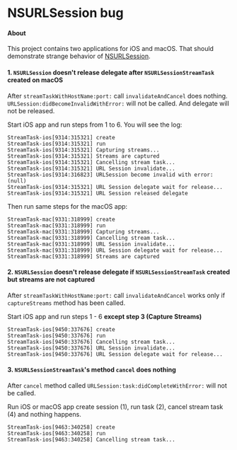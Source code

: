 NSURLSession bug
===

#### About

This project contains two applications for iOS and macOS. That should demonstrate strange behavior of [NSURLSession](https://developer.apple.com/library/ios/documentation/Foundation/Reference/NSURLSession_class/).

#### 1. `NSURLSession` doesn't release delegate after `NSURLSessionStreamTask` created on macOS

After `streamTaskWithHostName:port:` call `invalidateAndCancel` does nothing. `URLSession:didBecomeInvalidWithError:` will not be called. And delegate will not be released.

Start iOS app and run steps from 1 to 6. You will see the log:
```
StreamTask-ios[9314:315321] create
StreamTask-ios[9314:315321] run
StreamTask-ios[9314:315321] Capturing streams...
StreamTask-ios[9314:315321] Streams are captured
StreamTask-ios[9314:315321] Cancelling stream task...
StreamTask-ios[9314:315321] URL Session invalidate...
StreamTask-ios[9314:316823] URLSession become invalid with error:
(null)
StreamTask-ios[9314:315321] URL Session delegate wait for release...
StreamTask-ios[9314:315321] URL Session released delegate
```

Then run same steps for the macOS app:
```
StreamTask-mac[9331:318999] create
StreamTask-mac[9331:318999] run
StreamTask-mac[9331:318999] Capturing streams...
StreamTask-mac[9331:318999] Cancelling stream task...
StreamTask-mac[9331:318999] URL Session invalidate...
StreamTask-mac[9331:318999] URL Session delegate wait for release...
StreamTask-mac[9331:318999] Streams are captured
```

#### 2. `NSURLSession` doesn't release delegate if `NSURLSessionStreamTask` created but streams are not captured

After `streamTaskWithHostName:port:` call `invalidateAndCancel` works only if `captureStreams` method has been called.

Start iOS app and run steps 1 - 6 **except step 3 (Capture Streams)**
```
StreamTask-ios[9450:337676] create
StreamTask-ios[9450:337676] run
StreamTask-ios[9450:337676] Cancelling stream task...
StreamTask-ios[9450:337676] URL Session invalidate...
StreamTask-ios[9450:337676] URL Session delegate wait for release...
```

#### 3. `NSURLSessionStreamTask`'s method `cancel` does nothing

After `cancel` method called `URLSession:task:didCompleteWithError:` will not be called.

Run iOS or macOS app create session (1), run task (2), cancel stream task (4) and nothing happens.
```
StreamTask-ios[9463:340258] create
StreamTask-ios[9463:340258] run
StreamTask-ios[9463:340258] Cancelling stream task...
```
